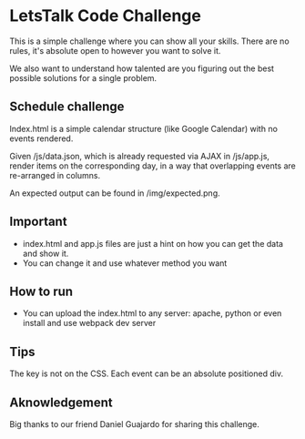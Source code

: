 # LetsTalk Code Challenge
 
This is a simple challenge where you can show all your skills. There are no rules, it's absolute open to however you want to solve it. 

We also want to understand how talented are you figuring out the best possible solutions for a single problem.

## Schedule challenge

Index.html is a simple calendar structure (like Google Calendar) with no events rendered.

Given /js/data.json, which is already requested via AJAX in /js/app.js, render items on the corresponding day, in a way that overlapping events are re-arranged in columns.

An expected output can be found in /img/expected.png.

## Important

- index.html and app.js files are just a hint on how you can get the data and show it.
- You can change it and use whatever method you want

## How to run

- You can upload the index.html to any server: apache, python or even install and use webpack dev server

## Tips
The key is not on the CSS. Each event can be an absolute positioned div.

## Aknowledgement
Big thanks to our friend Daniel Guajardo for sharing this challenge.

